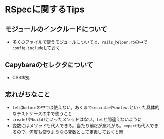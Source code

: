 # RSpecに関するTips

## モジュールのインクルードについて
- 多くのファイルで使うモジュールについては、`rails_helper.rb`の中で`config.include`しておく

## Capybaraのセレクタについて
- CSS準拠

## 忘れがちなこと
- `let`は`before`の中では使えない。あくまで`describe`や`context`といった具体的なテストケースの中で使うこと
- `create!`や`build!`といったメソッドはない。`let`と間違えないように
- 変数にはメソッドも代入できる。当たり前だが忘れがち。`expect`も代入できるので、何度も使うようなら変数として定義しておくと楽